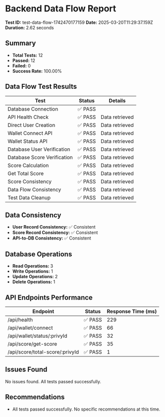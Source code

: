 # Backend Data Flow Report

**Test ID:** test-data-flow-1742470177159
**Date:** 2025-03-20T11:29:37.159Z
**Duration:** 2.62 seconds

## Summary
- **Total Tests:** 12
- **Passed:** 12
- **Failed:** 0
- **Success Rate:** 100.00%

## Data Flow Test Results

| Test | Status | Details |
|------|--------|---------|
| Database Connection | ✅ PASS |  |
| API Health Check | ✅ PASS | Data retrieved |
| Direct User Creation | ✅ PASS | Data retrieved |
| Wallet Connect API | ✅ PASS | Data retrieved |
| Wallet Status API | ✅ PASS | Data retrieved |
| Database User Verification | ✅ PASS | Data retrieved |
| Database Score Verification | ✅ PASS | Data retrieved |
| Score Calculation | ✅ PASS | Data retrieved |
| Get Total Score | ✅ PASS | Data retrieved |
| Score Consistency | ✅ PASS | Data retrieved |
| Data Flow Consistency | ✅ PASS | Data retrieved |
| Test Data Cleanup | ✅ PASS | Data retrieved |

## Data Consistency

- **User Record Consistency:** ✅ Consistent
- **Score Record Consistency:** ✅ Consistent
- **API-to-DB Consistency:** ✅ Consistent

## Database Operations

- **Read Operations:** 3
- **Write Operations:** 1
- **Update Operations:** 2
- **Delete Operations:** 1

## API Endpoints Performance

| Endpoint | Status | Response Time (ms) |
|----------|--------|-------------------|
| /api/health | ✅ PASS | 229 |
| /api/wallet/connect | ✅ PASS | 66 |
| /api/wallet/status/:privyId | ✅ PASS | 32 |
| /api/score/get-score | ✅ PASS | 35 |
| /api/score/total-score/:privyId | ✅ PASS | 1 |

## Issues Found

No issues found. All tests passed successfully.

## Recommendations

- All tests passed successfully. No specific recommendations at this time.